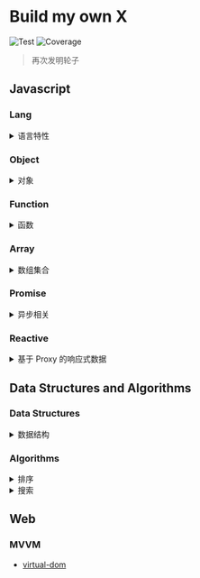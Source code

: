 # Build my own X

![Test](https://github.com/gouflv/build-my-own-x/workflows/Test/badge.svg)
![Coverage](https://img.shields.io/codecov/c/github/gouflv/build-my-own-x)

> 再次发明轮子

## Javascript

### Lang

<details>

<summary>语言特性</summary>

<p>

- [is](src/javascript/lang/is)
    
    > _[JavaScript 基础之数据类型和检测](src/javascript/lang/is/types.md)_
    
    > _[JavaScript 基础之类型转化](src/javascript/lang/is/type-conversion.md)_

- [clone](src/javascript/lang/clone) / [cloneDeep](src/javascript/lang/clone)
  
    > _[JavaScript 基础之拷贝/深拷贝, 解决循环引用](src/javascript/lang/clone/README.md)_
  
- [isEqual](src/javascript/lang/isEqual)

    > _[JavaScript 基础之数据相等性判断](src/javascript/lang/isEqual/README.md)_

- [isEqualDeep](src/javascript/lang/isEqualDeep)

- [typeOf](src/javascript/lang/typeof)

</p>

</details>

### Object

<details>

<summary>对象</summary>

<p>

- [assign](src/javascript/object/assign)
- [defaults](src/javascript/object/defaults)
- [keys](src/javascript/object/keys)
- [keysIn](src/javascript/object/keysIn)
- [values](src/javascript/object/values)
- [get](src/javascript/object/get)
  
  > _[pathParser](src/javascript/_/pathParser)_ 词法解析 accessor-style 字符串

- [pick](src/javascript/object/pick)

</p>

</details>

### Function

<details>

<summary>函数</summary>

<p>

- [partial](src/javascript/function/partial)
- [curry (with placeholder)](src/javascript/function/curry)
- [compose](src/javascript/function/compose)
- [memo](src/javascript/function/memo)
- [flow](src/javascript/function/flow)
- [bind](src/javascript/function/bind)
  
  > [JavaScript 基础之 bind 方法模拟](src/javascript/function/bind/README.md)  

- [apply / call](src/javascript/function/apply)
- [debounce](src/javascript/function/debounce)
- [throttle](src/javascript/function/throttle)

</p>

</details>

### Array

<details>

<summary>数组集合</summary>

<p>

- [flatten](src/javascript/array/flatten)
- [reduce](src/javascript/array/reduce)
- [reduceRight](src/javascript/array/reduceRight)
- [shuffle](src/javascript/array/shuffle)

</p>

</details>

### Promise

<details>

<summary>异步相关</summary>

<p>

- [PromiseMock](src/javascript/promise/promiseMock)
- [sequence](src/javascript/promise/sequence)
- [parallel](src/javascript/promise/parallel)
- [all](src/javascript/promise/all)
- [any](src/javascript/promise/any)
- [race](src/javascript/promise/race)

</p>

</details>

### Reactive

<details>

<summary>基于 Proxy 的响应式数据</summary>

<p>

- [single-object-observer](src/javascript/proxy/single-observer)

  > _[响应式数据最简实现](src/javascript/proxy/single-observer/README.md)_

- [reactive](src/javascript/proxy/reactive)
  / [effect](src/javascript/proxy/effect)

  > _参考 [@vue/reactivity]() 和 [observer-util](https://github.com/nx-js/observer-util) 的实现_

</p>

</details>

## Data Structures and Algorithms

### Data Structures

<details>

<summary>数据结构</summary>

<p>

- [stack](src/data-structure/stack)
- [queue](src/data-structure/queue)
- [priority-queue](src/data-structure/priority-queue)
- [linked-list](src/data-structure/linked-list)
- [hash-table](src/data-structure/hash-table)
- [binary-search-tree](src/data-structure/tree/binary-search-tree)
- [heap](src/data-structure/tree/heap)
- [trie](src/data-structure/tree/trie)

</p>

</details>

### Algorithms

<details>

<summary>排序</summary>

<p>

- [bubble](src/algorithms/sort/bubble.ts)
- [select](src/algorithms/sort/select.ts)
- [insertion](src/algorithms/sort/insertion.ts)
- [merge](src/algorithms/sort/merge.ts)
- [quick](src/algorithms/sort/quick.ts)

</p>

</details>

<details>

<summary>搜索</summary>

<p>

- [binary-search](src/algorithms/binary-search)

</p>

</details>

## Web

### MVVM

- [virtual-dom](src/web/virtual-dom)

